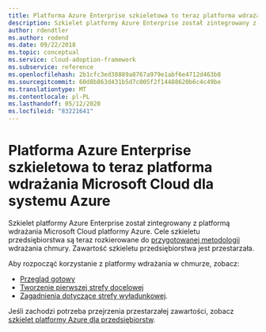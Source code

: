 ```yaml
---
title: Platforma Azure Enterprise szkieletowa to teraz platforma wdrażania w chmurze dla platformy Azure
description: Szkielet platformy Azure Enterprise został zintegrowany z platformą wdrażania Microsoft Cloud platformy Azure.
author: rdendtler
ms.author: rodend
ms.date: 09/22/2018
ms.topic: conceptual
ms.service: cloud-adoption-framework
ms.subservice: reference
ms.openlocfilehash: 2b1cfc3ed38889a8767a979e1abf6e4712d463b8
ms.sourcegitcommit: 60d8b863d431b5d7c005f2f14488620b6c4c49be
ms.translationtype: MT
ms.contentlocale: pl-PL
ms.lasthandoff: 05/12/2020
ms.locfileid: "83221641"
---
```

<!-- cSpell:ignore rodend -->

# <a name="azure-enterprise-scaffold-is-now-the-microsoft-cloud-adoption-framework-for-azure"></a>Platforma Azure Enterprise szkieletowa to teraz platforma wdrażania Microsoft Cloud dla systemu Azure

Szkielet platformy Azure Enterprise został zintegrowany z platformą wdrażania Microsoft Cloud platformy Azure. Cele szkieletu przedsiębiorstwa są teraz rozkierowane do [przygotowanej metodologii](../ready/index.md) wdrażania chmury. Zawartość szkieletu przedsiębiorstwa jest przestarzała.

Aby rozpocząć korzystanie z platformy wdrażania w chmurze, zobacz:

- [Przegląd gotowy](../ready/index.md)
- [Tworzenie pierwszej strefy docelowej](../ready/landing-zone/migrate-landing-zone.md)
- [Zagadnienia dotyczące strefy wyładunkowej](../ready/considerations/index.md).

Jeśli zachodzi potrzeba przejrzenia przestarzałej zawartości, zobacz [szkielet platformy Azure dla przedsiębiorstw](./migration-with-enterprise-scaffold.md).
